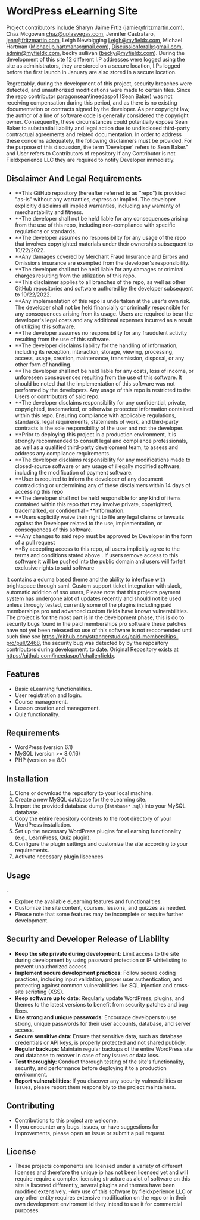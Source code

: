 # WordPress eLearning Site 

Project contributors include Sharyn Jaime Frtiz (jamie@fritzmartin.com), Chaz Mcgowan chaz@uplasvegas.com, Jennifer Castrataro, jenn@fritzmartin.com, Leigh Newbigging Leigh@myfieldx.com, Michael Hartman (Michael.p.hartman@gmail.com), Discussionforall@gmail.com, admin@myfieldx.com, becky sullivan (becky@myfieldx.com). During the development of this site 12 different I.P addresses were logged using the site as administrators,  they are stored on a secure location, I.Ps logged before the first launch in January are also stored in a secure location. 

Regrettably, during the development of this project, security breaches were detected, and unauthorized modifications were made to certain files. Since the repo contributor paragonsean\ineedaspo1 (Sean Baker) was not receiving compensation during this period, and as there is no existing documentation or contracts signed by the developer.  As per copyright law, the author of a line of software code is generally considered the copyright owner. Consequently, these circumstances could potentially expose Sean Baker to substantial liability and legal action due to undisclosed third-party contractual agreements and related documentation. In order to address these concerns adequately, the following disclaimers must be provided. For the purpose of this discussion, the term 'Developer' refers to Sean Baker." and User refers to Contributors of repository If any Contributor is not Fieldxperience LLC they are required to notify Developer immediatly. 


## Disclaimer And Legal Requirements

- **This GitHub repository (hereafter referred to as "repo") is provided "as-is" without any warranties, express or implied. The developer explicitly disclaims all implied warranties, including any warranty of merchantability and fitness. 
- **The developer shall not be held liable for any consequences arising from the use of this repo, including non-compliance with specific regulations or standards.
- **The developer assumes no responsibility for any usage of the repo that involves copyrighted materials under their ownership subsequent to 10/22/2022.
- **Any damages covered by Merchant Fraud Insurance and Errors and Omissions insurance are exempted from the developer's responsibility.
- **The developer shall not be held liable for any damages or criminal charges resulting from the utilization of this repo.
- **This disclaimer applies to all branches of the repo, as well as other GitHub repositories and software authored by the developer subsequent to 10/22/2022.
- **Any implementation of this repo is undertaken at the user's own risk. The developer shall not be held financially or criminally responsible for any consequences arising from its usage. Users are required to bear the developer's legal costs and any additional expenses incurred as a result of utilizing this software.
- **The developer assumes no responsibility for any fraudulent activity resulting from the use of this software.
- **The developer disclaims liability for the handling of information, including its reception, interaction, storage, viewing, processing, access, usage, creation, maintenance, transmission, disposal, or any other form of handling.
- **The developer shall not be held liable for any costs, loss of income, or unforeseen consequences resulting from the use of this software. It should be noted that the implementation of this software was not performed by the developers. Any usage of this repo is restricted to the Users or contributors of said repo.
- **The developer disclaims responsibility for any confidential, private, copyrighted, trademarked, or otherwise protected information contained within this repo.
Ensuring compliance with applicable regulations, standards, legal requirements, statements of work, and third-party contracts is the sole responsibility of the user and not the developer.
- **Prior to deploying this project in a production environment, it is strongly recommended to consult legal and compliance professionals, as well as a qualified third-party development team, to assess and address any compliance requirements.
- **The developer disclaims responsibility for any modifications made to closed-source software or any usage of illegally modified software, including the modification of payment software.
- **User is required to  inform the developer of any document contradicting or undermining any of these disclaimers within 14 days of accessing this repo
- **The developer shall not be held responsible for any kind of items contained within this repo that may involve private, copyrighted, trademarked, or confidential - **information.
- **Users explicitly waive their right to file any legal claims or lawsuits against the Developer related to the use, implementation, or consequences of this software.
- **Any changes to said repo must be approved by Developer in the form of a pull request
- **By accepting access to this repo, all users implicitly agree to the terms and conditions stated above . If users remove access to this software it will be pushed into the public domain and users will forfeit exclusive rights to said software 




It contains a eduma based theme  and the ability to interface with brightspace through saml. Custom support ticket integration with slack, automatic addition of sso users, Please note that this projects payment system has undergone alot of updates recently and should not be used unless througly tested, currently some of the plugins including paid memberships pro and advanced custom fields have known vulnerabilities. The project is for the most part  is in the development phase, this is do to security bugs found in the paid memberships pro software these patches have not yet been released so use of this software is not reccomended until such time see https://github.com/strangerstudios/paid-memberships-pro/pull/2468, the security bug was detected by by the repository contributors during development. 
to date.  Original Repository exists at https://github.com/ineedaspo1/challenfieldx. 
## Features

- Basic eLearning functionalities.
- User registration and login.
- Course management.
- Lesson creation and management.
- Quiz functionality.

## Requirements

- WordPress (version 6.1)
- MySQL (version >= 8.0.16)
- PHP (version >= 8.0)

## Installation

1. Clone or download the repository to your local machine.
2. Create a new MySQL database for the eLearning site.
3. Import the provided database dump (`database*.sql`) into your MySQL database.
4. Copy the entire repository contents to the root directory of your WordPress installation.
5. Set up the necessary WordPress plugins for eLearning functionality (e.g., LearnPress, Quiz plugin).
6. Configure the plugin settings and customize the site according to your requirements.
7. Activate necessary plugin liscences  


## Usage
.
- Explore the available eLearning features and functionalities.
- Customize the site content, courses, lessons, and quizzes as needed.
- Please note that some features may be incomplete or require further development.


## Security and Developer Release of Liability 

- **Keep the site private during development**: Limit access to the site during development by using password protection or IP whitelisting to prevent unauthorized access.
- **Implement secure development practices**: Follow secure coding practices, including input validation, proper user authentication, and protecting against common vulnerabilities like SQL injection and cross-site scripting (XSS).
- **Keep software up to date**: Regularly update WordPress, plugins, and themes to the latest versions to benefit from security patches and bug fixes.
- **Use strong and unique passwords**: Encourage developers to use strong, unique passwords for their user accounts, database, and server access.
- **Secure sensitive data**: Ensure that sensitive data, such as database credentials or API keys, is properly protected and not shared publicly.
- **Regular backups**: Maintain regular backups of the entire WordPress site and database to recover in case of any issues or data loss.
- **Test thoroughly**: Conduct thorough testing of the site's functionality, security, and performance before deploying it to a production environment.
- **Report vulnerabilities**: If you discover any security vulnerabilities or issues, please report them responsibly to the project maintainers.





## Contributing

- Contributions to this project are welcome.
- If you encounter any bugs, issues, or have suggestions for improvements, please open an issue or submit a pull request.

## License

- These projects components are licensed under a variety of different licenses and therefore the unique ip has not been licensed yet and will require require a complex licensing structure as alot of software on this site is liscened differently, several plugins and themes have been modified extensively. 
-Any use of this software by fieldxperience LLC or any other entity requires extensive modification on the repo or in their own development enviroment id they intend to use it for commercial purposes. 


